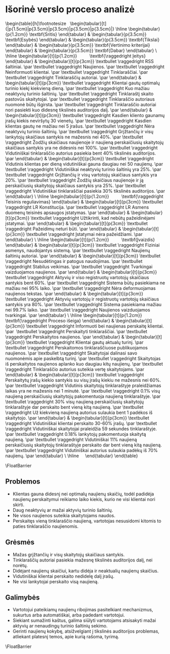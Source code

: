 # Išorinė verslo proceso analizė


\begin{table}[h]\footnotesize
    \begin{tabular}[t]{|p{1.5cm}|p{3.5cm}|p{3.5cm}|p{3.5cm}|p{3.5cm}|}
	\hline
        \begin{tabular}{p{1.2cm}} 
            \textbf{Sritis}
        \end{tabular} & 
        \begin{tabular}{p{3.5cm}} 
            \textbf{Esybės}
        \end{tabular} & 
        \begin{tabular}{p{3.5cm}} 
            \textbf{Tikslai}
        \end{tabular} & 
        \begin{tabular}{p{3.5cm}} 
            \textbf{Vertinimo kriterijai}
        \end{tabular} & 
        \begin{tabular}{p{3.5cm}} 
            \textbf{Dabar}
        \end{tabular} \\ 
	\hline
        \begin{tabular}[t]{p{1.2cm}} 
            \textbf{\raggedright Įeitys} 
        \end{tabular} & 
        \begin{tabular}[t]{p{3cm}} 
            \textbullet \raggedright RSS šaltiniai. \par
            \textbullet \raggedright Naujienos. \par
            \textbullet \raggedright Neinformuoti klientai. \par
            \textbullet \raggedright Tinklaraščiai. \par
            \textbullet \raggedright Tinklaraščių autoriai. \par
        \end{tabular} &
        \begin{tabular}[t]{p{3cm}}
            \textbullet \raggedright Klientai gautų optimalų turinio kiekį kiekvieną dieną. \par
            \textbullet \raggedright Kuo mažiau neaktyvių turinio šaltinių. \par
            \textbullet \raggedright Tinklaraštį skaito pastovūs skaitytojai. \par
            \textbullet \raggedright Tinklaraščio autoriaus nuomonė būtų išgirsta. \par
            \textbullet \raggedright Tinklaraščio autoriai nori pasiekti kuo didesnę tikslinės auditorijos dalį. \par
        \end{tabular} &
        \begin{tabular}[t]{p{3cm}}
            \textbullet \raggedright Kasdien kliento gaunamų įrašų kiekis neviršytų 30 vienetų. \par
            \textbullet \raggedright Kasdien klientas gautų ne mažiau nei 5 įrašus. \par
            \textbullet \raggedright Nėra neaktyvių turinio šaltinių. \par
            \textbullet \raggedright Grįžtančių ir visų lankytojų skaičiaus santykis ne mažesnis nei 40\%. \par
            \textbullet \raggedright Žodžių skaičiaus naujienoje ir naujieną perskaičiusių skaitytojų skaičiaus santykis yra ne didesnis nei 100\%. \par
            \textbullet \raggedright Vidutiniškai tinklaraščio autorius pasiekia bent 40\% tikslinės auditorijos. \par
         \end{tabular} &
        \begin{tabular}[t]{p{3cm}}
            \textbullet \raggedright Vidutinis klientas per dieną vidutiniškai gauna daugiau nei 50 naujienų. \par
            \textbullet \raggedright Vidutiniškai neaktyvių turinio šaltinių yra 25\%. \par
            \textbullet \raggedright Grįžtančių ir visų vartotojų skaičiaus santykis yra 20\%. \par
            \textbullet \raggedright Žodžių skaičiaus naujienoje ir ją perskaičiusių skaitytojų skaičiaus santykis yra 25\%. \par
            \textbullet \raggedright Vidutiniškai tinklaraščiai pasiekia 30\% tikslinės auditorijos. \par
        \end{tabular} \\
	\hline
        \begin{tabular}[t]{p{1.2cm}}
            \textbf{\raggedright Teisinis reguliavimas}
        \end{tabular} &
        \begin{tabular}[t]{p{3cm}}
            \textbullet \raggedright LR Konstitucija.  \par
            \textbullet \raggedright LR Asmens duomenų teisinės apsaugos įstatymas.  \par
        \end{tabular} &
        \begin{tabular}[t]{p{3cm}}
            \textbullet \raggedright Užtikrinti, kad nebūtų pažeidinėjami įstatymai. \par 
        \end{tabular} & 
        \begin{tabular}[t]{p{3cm}}
            \textbullet \raggedright Pažeidimų neturi būti. \par 
        \end{tabular} & 
        \begin{tabular}[t]{p{3cm}} 
            \textbullet \raggedright Įstatymai nėra pažeidžiami.  \par
        \end{tabular} \\ 
	\hline
        \begin{tabular}[t]{p{1.2cm}} 
           \textbf{Įvaizdis}
        \end{tabular} & 
        \begin{tabular}[t]{p{3cm}} 
            \textbullet \raggedright Fiziniai asmenys, naudojantys sistemą.  \par
            \textbullet \raggedright Naujienų šaltinių autoriai.  \par
        \end{tabular} & 
        \begin{tabular}[t]{p{3cm}} 
            \textbullet \raggedright Nesudėtingas ir patogus naudojimas. \par 
            \textbullet \raggedright Stabilus veikimas. \par 
            \textbullet \raggedright Tvarkingai vaizduojamos naujienos. \par 
        \end{tabular} & 
        \begin{tabular}[t]{p{3cm}} 
            \textbullet \raggedright Aktyvių ir viso registruotų vartotojų skaičiaus santykis bent 60\%. \par 
            \textbullet \raggedright Sistema būtų pasiekiama ne mažiau nei 95\% laiko. \par 
            \textbullet \raggedright Nėra deformuojamas naujienos tekstas. \par 
        \end{tabular} & 
        \begin{tabular}[t]{p{3cm}} 
            \textbullet \raggedright Aktyvių vartotojų ir registruotų vartotojų skaičiaus santykis yra 80\%. \par 
            \textbullet \raggedright Sistema pasiekiama mažiau nei 99.7\% laiko.  \par
            \textbullet \raggedright Naujienos vaizduojamos tvarkingai.  \par
        \end{tabular} \\ 
	\hline
        \begin{tabular}[t]{p{1.2cm}} 
            \textbf{\raggedright Proceso išeiga}
        \end{tabular} & 
        \begin{tabular}[t]{p{3cm}} 
            \textbullet \raggedright Informuoti bei naujienas perskaitę klientai. \par 
            \textbullet \raggedright Perskaityti tinklaraščiai. \par
            \textbullet \raggedright Perskaitytos naujienos. \par
        \end{tabular} & 
        \begin{tabular}[t]{p{3cm}} 
            \textbullet \raggedright Klientai gautų aktualų turinį. \par
            \textbullet \raggedright Perskaitomos tinklaraščiuose publikuojamos naujienos. \par 
            \textbullet \raggedright Skaitytojai dalinasi savo nuomonėmis apie paskelbtą turinį. \par 
            \textbullet \raggedright Skaitytojas iš perskaitytos naujienos aplanko kuo daugiau kitų naujienų. \par
            \textbullet \raggedright Tinklaraščio autorius suteikia vertę skaitytojams. \par
        \end{tabular} & 
        \begin{tabular}[t]{p{3cm}} 
            \textbullet \raggedright Perskaitytų įrašų kiekio santykis su visų įrašų kiekiu ne mažesnis nei 60\%. \par
            \textbullet \raggedright Vidutinis skaitytojų tinklaraštyje praleidžiamas laikas yra ne mažesnis nei 1 minutė. \par 
            \textbullet \raggedright 0.1\% visų naujieną perskaičiusių skaitytojų pakomentuoja naujieną tinklaraštyje. \par 
            \textbullet \raggedright 30\% visų naujieną perskaičiusių skaitytojų tinklaraštyje dar perskaito bent vieną kitą naujieną. \par
            \textbullet \raggedright Už kiekvieną naujieną autorius sulaukia bent 1 padėkos iš skaitytojo. \par
        \end{tabular} & 
        \begin{tabular}[t]{p{3cm}} 
            \textbullet \raggedright Vidutiniškai klientai perskaito 30-60\% įrašų. \par
            \textbullet \raggedright Vidutiniškai skaitytojai praleidžia 59 sekundes tinklaraštyje. \par
            \textbullet \raggedright 0.18\% lankytojų pakomentuoja skaitytą naujieną. \par
            \textbullet \raggedright Vidutiniškai 11\% naujieną perskaičiusių skaitytojų tinklaraštyje perskaito dar bent vieną kitą naujieną. \par
            \textbullet \raggedright Vidutiniškai autorius sulaukia padėkų iš 70\% naujienų. \par
        \end{tabular} \\
	    \hline
    \end{tabular}
\end{table}

\FloatBarrier

## Problemos
- Klientas gauna didesnį nei optimalų naujienų skaičių, todėl padidėja naujienų perskaitymui reikiamo laiko kiekis, kurio ne visi klientai nori skirti.
- Daug neaktyvių ar mažai aktyvių turinio šaltinių.
- Ne visos naujienos suteikia skaitytojams naudos.
- Perskaitęs vieną tinklaraščio naujieną, vartotojas nesusidomi kitomis to paties tinklaraščio naujienomis.

## Grėsmės

- Mažas grįžtančių ir visų skaitytojų skaičiaus santykis.
- Tinklaraščių autoriai pasiekia mažesnę tikslinės auditorijos dalį, nei norėtų.
- Didėjant naujienų skaičiui, kartu didėja ir neaktualių naujienų skaičius.
- Vidutiniškai klientai perskaito nedidelę dalį įrašų.
- Ne visi lankytojai perskaito visą naujieną.


## Galimybės

- Vartotojui pateikiamų naujienų ribojimas pasitelkiant mechanizmus, sukurtus arba automatiškai, arba padedant vartotojui.
- Siekiant sumažinti kaštus, galima siūlyti vartotojams atsisakyti mažai aktyvių ar nenaudingų turinio šaltinių sekimo.
- Gerinti naujienų kokybę, atsižvelgiant į tikslinės auditorijos problemas, atliekant platesnį temos, apie kurią rašoma, tyrimą.

\FloatBarrier
